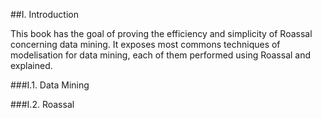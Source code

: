 

##I\. Introduction

This book has the goal of proving the efficiency and simplicity of Roassal concerning data mining\. It exposes most commons techniques of modelisation for data mining, each of them performed using Roassal and explained\. 



###I\.1\. Data Mining



###I\.2\. Roassal
